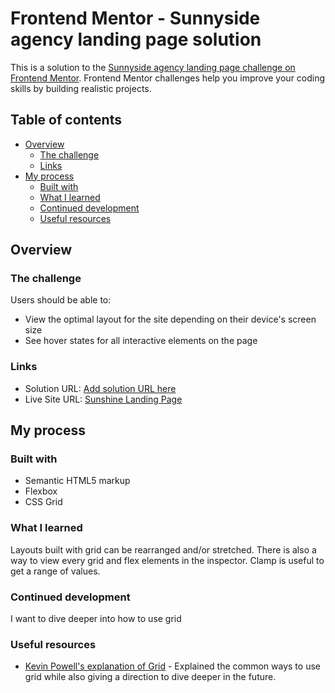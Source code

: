 # Frontend Mentor - Sunnyside agency landing page solution

This is a solution to the [Sunnyside agency landing page challenge on Frontend Mentor](https://www.frontendmentor.io/challenges/sunnyside-agency-landing-page-7yVs3B6ef). Frontend Mentor challenges help you improve your coding skills by building realistic projects.

## Table of contents

- [Overview](#overview)
  - [The challenge](#the-challenge)
  - [Links](#links)
- [My process](#my-process)
  - [Built with](#built-with)
  - [What I learned](#what-i-learned)
  - [Continued development](#continued-development)
  - [Useful resources](#useful-resources)

## Overview

### The challenge

Users should be able to:

- View the optimal layout for the site depending on their device's screen size
- See hover states for all interactive elements on the page

### Links

- Solution URL: [Add solution URL here](https://your-solution-url.com)
- Live Site URL: [Sunshine Landing Page](https://superlative-sunshine-af8e3f.netlify.app/)

## My process

### Built with

- Semantic HTML5 markup
- Flexbox
- CSS Grid

### What I learned

Layouts built with grid can be rearranged and/or stretched. There is also a way to view every grid and flex elements in the inspector. Clamp is useful to get a range of values.

### Continued development

I want to dive deeper into how to use grid

### Useful resources

- [Kevin Powell's explanation of Grid](https://www.youtube.com/watch?v=rg7Fvvl3taU&t=1727s) - Explained the common ways to use grid while also giving a direction to dive deeper in the future.
